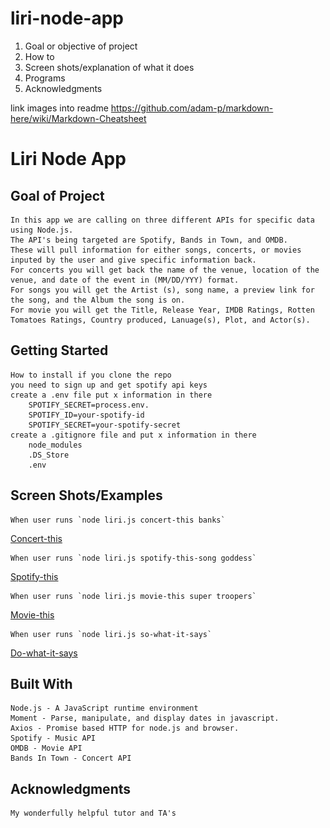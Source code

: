 # liri-node-app

1) Goal or objective of project
2) How to 
3) Screen shots/explanation of what it does
4) Programs 
5) Acknowledgments 

link images into readme
https://github.com/adam-p/markdown-here/wiki/Markdown-Cheatsheet


# Liri Node App

## Goal of Project
    In this app we are calling on three different APIs for specific data using Node.js. 
    The API's being targeted are Spotify, Bands in Town, and OMDB. 
    These will pull information for either songs, concerts, or movies inputed by the user and give specific information back. 
    For concerts you will get back the name of the venue, location of the venue, and date of the event in (MM/DD/YYY) format.
    For songs you will get the Artist (s), song name, a preview link for the song, and the Album the song is on. 
    For movie you will get the Title, Release Year, IMDB Ratings, Rotten Tomatoes Ratings, Country produced, Lanuage(s), Plot, and Actor(s). 

## Getting Started
    How to install if you clone the repo
    you need to sign up and get spotify api keys
    create a .env file put x information in there
        SPOTIFY_SECRET=process.env. 
        SPOTIFY_ID=your-spotify-id
        SPOTIFY_SECRET=your-spotify-secret
    create a .gitignore file and put x information in there
        node_modules
        .DS_Store
        .env


## Screen Shots/Examples
    When user runs `node liri.js concert-this banks`
   
[Concert-this](<img src="https://github.com/speechgirl1505/liri-node-app/blob/master/images/concert-this.png"/> "Concert-this")
    
    When user runs `node liri.js spotify-this-song goddess`

[Spotify-this](<img src="https://github.com/speechgirl1505/liri-node-app/blob/master/images/spotify-this.png"/> "Spotify-this")
    
    When user runs `node liri.js movie-this super troopers`
 
[Movie-this](<img src="https://github.com/speechgirl1505/liri-node-app/blob/master/images/movie-this.png"/> "Movie-this")
    
    When user runs `node liri.js so-what-it-says`
   
[Do-what-it-says](<img src="https://github.com/speechgirl1505/liri-node-app/blob/master/images/do-what-it-says.png"/> "Do-what-it-says")

## Built With
    Node.js - A JavaScript runtime environment
    Moment - Parse, manipulate, and display dates in javascript.
    Axios - Promise based HTTP for node.js and browser.
    Spotify - Music API
    OMDB - Movie API
    Bands In Town - Concert API


## Acknowledgments
    My wonderfully helpful tutor and TA's 